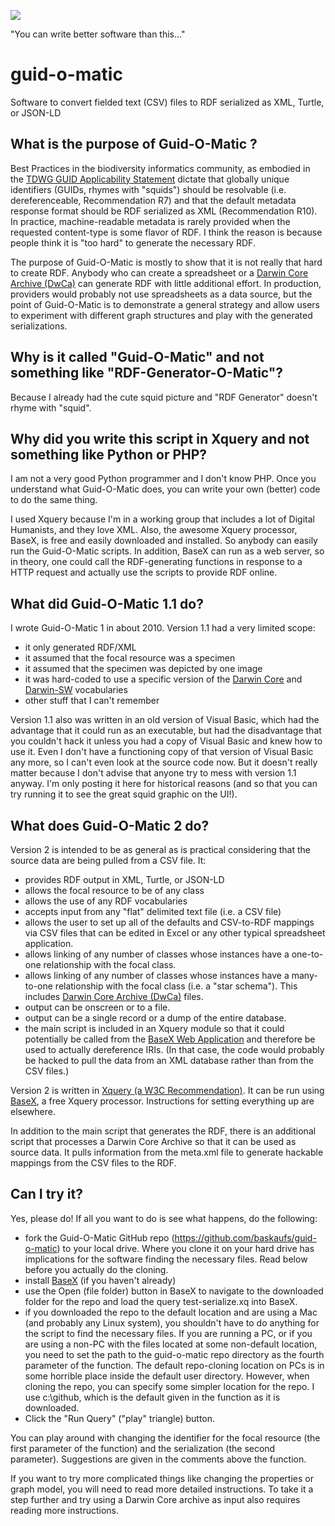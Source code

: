 ![](https://raw.githubusercontent.com/baskaufs/guid-o-matic/master/squid.bmp)

"You can write better software than this..."

# guid-o-matic
Software to convert fielded text (CSV) files to RDF serialized as XML, Turtle, or JSON-LD

## What is the purpose of Guid-O-Matic ?
Best Practices in the biodiversity informatics community, as embodied in the [TDWG GUID Applicability Statement](https://github.com/tdwg/guid-as) dictate that globally unique identifiers (GUIDs, rhymes with "squids") should be resolvable (i.e. dereferenceable, Recommendation R7) and that the default metadata response format should be RDF serialized as XML (Recommendation R10).  In practice, machine-readable metadata is rarely provided when the requested content-type is some flavor of RDF. I think the reason is because people think it is "too hard" to generate the necessary RDF.  

The purpose of Guid-O-Matic is mostly to show that it is not really that hard to create RDF.  Anybody who can create a spreadsheet or a [Darwin Core Archive (DwCa)](http://www.gbif.org/resource/80636) can generate RDF with little additional effort.  In production, providers would probably not use spreadsheets as a data source, but the point of Guid-O-Matic is to demonstrate a general strategy and allow users to experiment with different graph structures and play with the generated serializations.

## Why is it called "Guid-O-Matic" and not something like "RDF-Generator-O-Matic"?
Because I already had the cute squid picture and "RDF Generator" doesn't rhyme with "squid".

## Why did you write this script in Xquery and not something like Python or PHP?
I am not a very good Python programmer and I don't know PHP.  Once you understand what Guid-O-Matic does, you can write your own (better) code to do the same thing.

I used Xquery because I'm in a working group that includes a lot of Digital Humanists, and they love XML.  Also, the awesome Xquery processor, BaseX, is free and easily downloaded and installed.  So anybody can easily run the Guid-O-Matic scripts.  In addition, BaseX can run as a web server, so in theory, one could call the RDF-generating functions in response to a HTTP request and actually use the scripts to provide RDF online.

## What did Guid-O-Matic 1.1 do?
I wrote Guid-O-Matic 1 in about 2010.  Version 1.1 had a very limited scope:
- it only generated RDF/XML
- it assumed that the focal resource was a specimen
- it assumed that the specimen was depicted by one image
- it was hard-coded to use a specific version of the [Darwin Core](http://rs.tdwg.org/dwc/terms/) and [Darwin-SW](https://github.com/darwin-sw/dsw) vocabularies
- other stuff that I can't remember

Version 1.1 also was written in an old version of Visual Basic, which had the advantage that it could run as an executable, but had the disadvantage that you couldn't hack it unless you had a copy of Visual Basic and knew how to use it.  Even I don't have a functioning copy of that version of Visual Basic any more, so I can't even look at the source code now.  But it doesn't really matter because I don't advise that anyone try to mess with version 1.1 anyway.  I'm only posting it here for historical reasons (and so that you can try running it to see the great squid graphic on the UI!).

## What does Guid-O-Matic 2 do?
Version 2 is intended to be as general as is practical considering that the source data are being pulled from a CSV file.  It:
- provides RDF output in XML, Turtle, or JSON-LD
- allows the focal resource to be of any class
- allows the use of any RDF vocabularies
- accepts input from any "flat" delimited text file (i.e. a CSV file)
- allows the user to set up all of the defaults and CSV-to-RDF mappings via CSV files that can be edited in Excel or any other typical spreadsheet application.
- allows linking of any number of classes whose instances have a one-to-one relationship with the focal class.
- allows linking of any number of classes whose instances have a many-to-one relationship with the focal class (i.e. a "star schema"). This includes [Darwin Core Archive (DwCa)](http://www.gbif.org/resource/80636) files.
- output can be onscreen or to a file.
- output can be a single record or a dump of the entire database.
- the main script is included in an Xquery module so that it could potentially be called from the [BaseX Web Application](http://docs.basex.org/wiki/Web_Application) and therefore be used to actually dereference IRIs.  (In that case, the code would probably be hacked to pull the data from an XML database rather than from the CSV files.)

Version 2 is written in [Xquery (a W3C Recommendation)](https://www.w3.org/TR/xquery/).  It can be run using [BaseX](http://basex.org/), a free Xquery processor.  Instructions for setting everything up are elsewhere.

In addition to the main script that generates the RDF, there is an additional script that processes a Darwin Core Archive so that it can be used as source data.  It pulls information from the meta.xml file to generate hackable mappings from the CSV files to the RDF.  

## Can I try it?
Yes, please do!  If all you want to do is see what happens, do the following:
- fork the Guid-O-Matic GitHub repo (https://github.com/baskaufs/guid-o-matic) to your local drive.  Where you clone it on your hard drive has implications for the software finding the necessary files.  Read below before you actually do the cloning.
- install [BaseX](http://basex.org/products/download/all-downloads/) (if you haven't already)
- use the Open (file folder) button in BaseX to navigate to the downloaded folder for the repo and load the query test-serialize.xq into BaseX.
- if you downloaded the repo to the default location and are using a Mac (and probably any Linux system), you shouldn't have to do anything for the script to find the necessary files.  If you are running a PC, or if you are using a non-PC with the files located at some non-default location, you need to set the path to the guid-o-matic repo directory as the fourth parameter of the function.  The default repo-cloning location on PCs is in some horrible place inside the default user directory. However, when cloning the repo, you can specify some simpler location for the repo.  I use c:\github\, which is the default given in the function as it is downloaded.
- Click the "Run Query" ("play" triangle) button.

You can play around with changing the identifier for the focal resource (the first parameter of the function) and the serialization (the second parameter).  Suggestions are given in the comments above the function.

If you want to try more complicated things like changing the properties or graph model, you will need to read more detailed instructions.  To take it a step further and try using a Darwin Core archive as input also requires reading more instructions.
